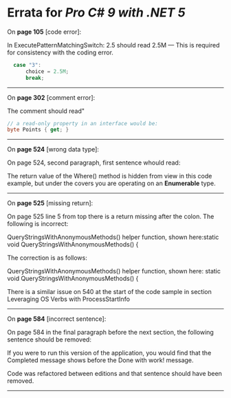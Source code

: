 # Errata for *Pro C# 9 with .NET 5*

On **page 105** [code error]:
 
In ExecutePatternMatchingSwitch:
2.5 should read 2.5M   —  This is required for consistency with the coding error.
```c#
  case "3":
      choice = 2.5M;
      break;
```

***
On **page 302** [comment error]:
 
The comment should read"
```c#
// a read-only property in an interface would be:
byte Points { get; }
```
***

On **page 524** [wrong data type]:
 
On page 524, second paragraph, first sentence whould read:

The return value of the Where() method is hidden from view in this code example, but under the covers
you are operating on an **Enumerable** type.

***

On **page 525** [missing return]:
 
On page 525 line 5 from top there is a return missing after the colon. The following is incorrect:

QueryStringsWithAnonymousMethods() helper function, shown here:static void
QueryStringsWithAnonymousMethods()
{

The correction is as follows:

QueryStringsWithAnonymousMethods() helper function, shown here:
static void QueryStringsWithAnonymousMethods()
{

There is a similar issue on 540 at the start of the code sample in section Leveraging OS Verbs with ProcessStartInfo

***
On **page 584** [incorrect sentence]:
 
On page 584 in the final paragraph before the next section, the following sentence should be removed:

If you were to run this version of the application, you would find that the
Completed message shows before the Done with work! message.

Code was refactored between editions and that sentence should have been removed.

***
